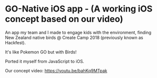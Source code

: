 # GO-Native iOS app - (A working iOS concept based on our video)

An app my team and I made to engage kids with the environment, finding New Zealand native birds @ Create Camp 2018 (previously known as Hackfest).

It's like Pokemon GO but with Birds!

Ported it myself from JavaScript to iOS.

Our concept video: https://youtu.be/bahKq9MTpak
